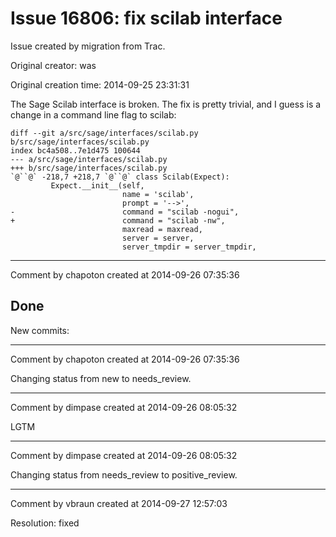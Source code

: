 # Issue 16806: fix scilab interface

Issue created by migration from Trac.

Original creator: was

Original creation time: 2014-09-25 23:31:31

The Sage Scilab interface is broken.   The fix is pretty trivial, and I guess is a change in a command line flag to scilab:


```
diff --git a/src/sage/interfaces/scilab.py b/src/sage/interfaces/scilab.py
index bc4a508..7e1d475 100644
--- a/src/sage/interfaces/scilab.py
+++ b/src/sage/interfaces/scilab.py
`@``@` -218,7 +218,7 `@``@` class Scilab(Expect):
         Expect.__init__(self,
                         name = 'scilab',
                         prompt = '-->',
-                        command = "scilab -nogui",
+                        command = "scilab -nw",
                         maxread = maxread,
                         server = server,
                         server_tmpdir = server_tmpdir,
```



---

Comment by chapoton created at 2014-09-26 07:35:36

Done
----
New commits:


---

Comment by chapoton created at 2014-09-26 07:35:36

Changing status from new to needs_review.


---

Comment by dimpase created at 2014-09-26 08:05:32

LGTM


---

Comment by dimpase created at 2014-09-26 08:05:32

Changing status from needs_review to positive_review.


---

Comment by vbraun created at 2014-09-27 12:57:03

Resolution: fixed
